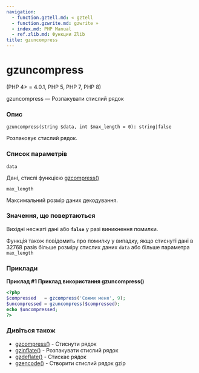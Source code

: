```yaml
---
navigation:
  - function.gztell.md: « gztell
  - function.gzwrite.md: gzwrite »
  - index.md: PHP Manual
  - ref.zlib.md: Функции Zlib
title: gzuncompress
---
```

# gzuncompress

(PHP 4> = 4.0.1, PHP 5, PHP 7, PHP 8)

gzuncompress — Розпакувати стислий рядок

### Опис

```methodsynopsis
gzuncompress(string $data, int $max_length = 0): string|false
```

Розпаковує стислий рядок.

### Список параметрів

`data`

Дані, стислі функцією [gzcompress()](function.gzcompress.md)

`max_length`

Максимальний розмір даних декодування.

### Значення, що повертаються

Вихідні несжаті дані або **`false`** у разі виникнення помилки.

Функція також повідомить про помилку у випадку, якщо стиснуті дані в 32768 разів більше розміру стислих даних `data` або більше параметра `max_length`

### Приклади

**Приклад #1 Приклад використання **gzuncompress()****

```php
<?php
$compressed   = gzcompress('Сожми меня', 9);
$uncompressed = gzuncompress($compressed);
echo $uncompressed;
?>
```

### Дивіться також

-   [gzcompress()](function.gzcompress.md) - Стиснути рядок
-   [gzinflate()](function.gzinflate.md) - Розпакувати стислий рядок
-   [gzdeflate()](function.gzdeflate.md) - Стискає рядок
-   [gzencode()](function.gzencode.md) - Створити стислий рядок gzip
